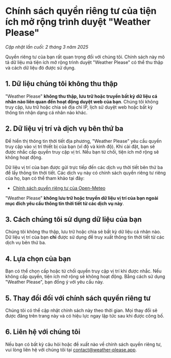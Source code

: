 # **Chính sách quyền riêng tư của tiện ích mở rộng trình duyệt "Weather Please"**

_Cập nhật lần cuối: 2 tháng 3 năm 2025_

Quyền riêng tư của bạn rất quan trọng đối với chúng tôi. Chính sách này mô tả dữ liệu mà tiện ích mở rộng trình duyệt "Weather Please" có thể thu thập và cách dữ liệu đó được sử dụng.

## **1. Dữ liệu chúng tôi không thu thập**

"Weather Please" **không thu thập, lưu trữ hoặc truyền bất kỳ dữ liệu cá nhân nào liên quan đến hoạt động duyệt web của bạn**. Chúng tôi không truy cập, lưu trữ hoặc chia sẻ địa chỉ IP, lịch sử duyệt web hoặc bất kỳ thông tin nhận dạng cá nhân nào khác.

## **2. Dữ liệu vị trí và dịch vụ bên thứ ba**

Để hiển thị thông tin thời tiết địa phương, "Weather Please" yêu cầu quyền truy cập vào vị trí thiết bị của bạn (vĩ độ và kinh độ). Khi cài đặt, bạn sẽ được nhắc cấp quyền truy cập vị trí. Nếu bạn từ chối, tiện ích mở rộng sẽ không hoạt động.

Dữ liệu vị trí của bạn được gửi trực tiếp đến các dịch vụ thời tiết bên thứ ba để lấy thông tin thời tiết. Các dịch vụ này có chính sách quyền riêng tư riêng của họ, bạn có thể tham khảo tại đây:

- [Chính sách quyền riêng tư của Open-Meteo](https://open-meteo.com/en/terms)

"Weather Please" **không lưu trữ hoặc truyền dữ liệu vị trí của bạn ngoài mục đích yêu cầu thông tin thời tiết từ các dịch vụ này**.

## **3. Cách chúng tôi sử dụng dữ liệu của bạn**

Chúng tôi không thu thập, lưu trữ hoặc chia sẻ bất kỳ dữ liệu cá nhân nào. Dữ liệu vị trí của bạn **chỉ** được sử dụng để truy xuất thông tin thời tiết từ các dịch vụ bên thứ ba.

## **4. Lựa chọn của bạn**

Bạn có thể chọn cấp hoặc từ chối quyền truy cập vị trí khi được nhắc. Nếu không cấp quyền, tiện ích mở rộng sẽ không hoạt động. Bằng cách sử dụng "Weather Please", bạn đồng ý với yêu cầu này.

## **5. Thay đổi đối với chính sách quyền riêng tư**

Chúng tôi có thể cập nhật chính sách này theo thời gian. Mọi thay đổi sẽ được đăng trên trang này và có hiệu lực ngay lập tức sau khi được công bố.

## **6. Liên hệ với chúng tôi**

Nếu bạn có bất kỳ câu hỏi hoặc đề xuất nào về chính sách quyền riêng tư, vui lòng liên hệ với chúng tôi tại [contact@weather-please.app](mailto:contact@weather-please.app).
